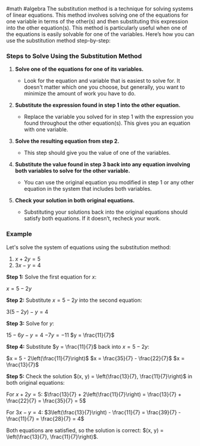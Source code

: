 #math 
#algebra 
The substitution method is a technique for solving systems of linear equations. This method involves solving one of the equations for one variable in terms of the other(s) and then substituting this expression into the other equation(s). This method is particularly useful when one of the equations is easily solvable for one of the variables. Here’s how you can use the substitution method step-by-step:

### Steps to Solve Using the Substitution Method

1. **Solve one of the equations for one of its variables.**
   - Look for the equation and variable that is easiest to solve for. It doesn't matter which one you choose, but generally, you want to minimize the amount of work you have to do.

2. **Substitute the expression found in step 1 into the other equation.**
   - Replace the variable you solved for in step 1 with the expression you found throughout the other equation(s). This gives you an equation with one variable.

3. **Solve the resulting equation from step 2.**
   - This step should give you the value of one of the variables.

4. **Substitute the value found in step 3 back into any equation involving both variables to solve for the other variable.**
   - You can use the original equation you modified in step 1 or any other equation in the system that includes both variables.

5. **Check your solution in both original equations.**
   - Substituting your solutions back into the original equations should satisfy both equations. If it doesn’t, recheck your work.

### Example

Let's solve the system of equations using the substitution method:

1. $x + 2y = 5$
2. $3x - y = 4$

**Step 1:** Solve the first equation for $x$:

$x = 5 - 2y$

**Step 2:** Substitute $x = 5 - 2y$ into the second equation:

$3(5 - 2y) - y = 4$

**Step 3:** Solve for $y$:

$15 - 6y - y = 4$
$-7y = -11$
$y = \frac{11}{7}$

**Step 4:** Substitute $y = \frac{11}{7}$ back into $x = 5 - 2y$:

$x = 5 - 2\left(\frac{11}{7}\right)$
$x = \frac{35}{7} - \frac{22}{7}$
$x = \frac{13}{7}$

**Step 5:** Check the solution $(x, y) = \left(\frac{13}{7}, \frac{11}{7}\right)$ in both original equations:

For $x + 2y = 5$:
$\frac{13}{7} + 2\left(\frac{11}{7}\right) = \frac{13}{7} + \frac{22}{7} = \frac{35}{7} = 5$

For $3x - y = 4$:
$3\left(\frac{13}{7}\right) - \frac{11}{7} = \frac{39}{7} - \frac{11}{7} = \frac{28}{7} = 4$

Both equations are satisfied, so the solution is correct: $(x, y) = \left(\frac{13}{7}, \frac{11}{7}\right)$.

